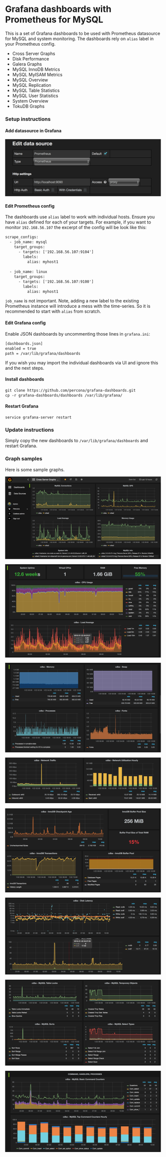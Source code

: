 # Grafana dashboards with Prometheus for MySQL

This is a set of Grafana dashboards to be used with Prometheus datasource for MySQL and system monitoring.
The dashboards rely on `alias` label in your Prometheus config. 

 * Cross Server Graphs
 * Disk Performance
 * Galera Graphs
 * MySQL InnoDB Metrics
 * MySQL MyISAM Metrics
 * MySQL Overview
 * MySQL Replication
 * MySQL Table Statistics
 * MySQL User Statistics
 * System Overview
 * TokuDB Graphs

### Setup instructions

#### Add datasource in Grafana

![image](assets/datasource.png)

#### Edit Prometheus config

The dashboards use `alias` label to work with individual hosts.
Ensure you have `alias` defined for each of your targets.
For example, if you want to monitor `192.168.56.107` the excerpt of the config will be look like this: 

    scrape_configs:
      - job_name: mysql
        target_groups:
          - targets: ['192.168.56.107:9104']
            labels:
              alias: myhost1
    
      - job_name: linux
        target_groups:
          - targets: ['192.168.56.107:9100']
            labels:
              alias: myhost1

`job_name` is not important.
Note, adding a new label to the existing Prometheus instance will introduce a mess with the time-series.
So it is recommended to start with `alias` from scratch.

#### Edit Grafana config

Enable JSON dashboards by uncommenting those lines in `grafana.ini`:

    [dashboards.json]
    enabled = true
    path = /var/lib/grafana/dashboards

If you wish you may import the individual dashboards via UI and ignore this and the next steps.

#### Install dashboards

    git clone https://github.com/percona/grafana-dashboards.git
    cp -r grafana-dashboards/dashboards /var/lib/grafana/

#### Restart Grafana

    service grafana-server restart
 
### Update instructions

Simply copy the new dashboards to `/var/lib/grafana/dashboards` and restart Grafana.

### Graph samples
 
Here is some sample graphs.

![image](assets/sample1.png)

![image](assets/sample2.png)

![image](assets/sample3.png)

![image](assets/sample4.png)

![image](assets/sample5.png)

![image](assets/sample6.png)

![image](assets/sample7.png)

![image](assets/sample8.png)
